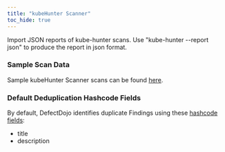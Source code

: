 ```yaml
---
title: "kubeHunter Scanner"
toc_hide: true
---
```

Import JSON reports of kube-hunter scans. Use "kube-hunter --report json" to produce the report in json format.

### Sample Scan Data
Sample kubeHunter Scanner scans can be found [here](https://github.com/DefectDojo/django-DefectDojo/tree/master/unittests/scans/kubehunter).

### Default Deduplication Hashcode Fields
By default, DefectDojo identifies duplicate Findings using these [hashcode fields](https://docs.defectdojo.com/en/working_with_findings/finding_deduplication/about_deduplication/):

- title
- description
